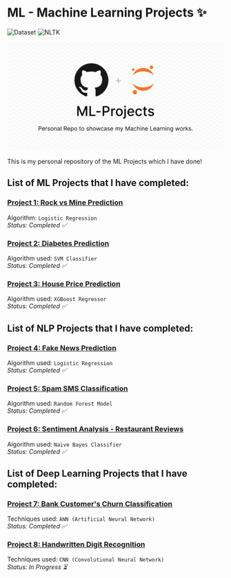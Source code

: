 # ML - Machine Learning Projects ✨

![Dataset](https://img.shields.io/badge/Dataset-Kaggle-blue.svg) ![NLTK](https://img.shields.io/badge/Library-sklearn-orange.svg)

![ML](/banner_image.png)


This is my personal repository of the ML Projects which I have done!

## List of ML Projects that I have completed:

### [Project 1: Rock vs Mine Prediction](https://github.com/aman-chhetri/ML-Projects/tree/main/Project%201%20-%20Rock%20vs%20Mine%20Prediction "Project 1: Rock vs Mine Prediction")

Algorithm: `Logistic Regression`<br>
_Status: Completed ✅_

### [Project 2: Diabetes Prediction](https://github.com/aman-chhetri/ML-Projects/tree/main/Project%202%20-%20Diabetes%20Prediction "Project 2: Diabetes Prediction")

Algorithm used: `SVM Classifier`<br>
_Status: Completed ✅_

### [Project 3: House Price Prediction](https://github.com/aman-chhetri/ML-Projects/tree/main/Project%203%20-%20House%20Price%20Prediction "Project 3: House Price Prediction")  

Algorithm used: `XGBoost Regressor`<br>
_Status: Completed ✅_


## List of NLP Projects that I have completed:

### [Project 4: Fake News Prediction](https://github.com/aman-chhetri/ML-Projects/tree/main/Project%204%20-%20Fake%20News%20Prediction "Project 4: Fake News Prediction") 
     
Algorithm used: `Logistic Regression`<br>
_Status: Completed ✅_

### [Project 5: Spam SMS Classification](https://github.com/aman-chhetri/ML-Projects/tree/main/Project%205%20-%20Spam%20SMS%20Classification "Project 5 - Spam SMS Classification") 
     
Algorithm used: `Random Forest Model`<br>
_Status: Completed ✅_

### [Project 6: Sentiment Analysis - Restaurant Reviews](https://github.com/aman-chhetri/ML-Projects/tree/main/Project%206%20-%20Sentiment%20Analysis%20of%20Restaurant%20Reviews "Project 6: Sentiment Analysis - Restaurant Reviews") 
     
Algorithm used: `Naive Bayes Classifier`<br>
_Status: Completed ✅_


## List of Deep Learning Projects that I have completed:

### [Project 7: Bank Customer's Churn Classification](https://github.com/aman-chhetri/ML-Projects/tree/main/Project%207%20-%20Bank%20Customer's%20Churn%20Classification "Project 4: Fake News Prediction") 
     
Techniques used: `ANN (Artificial Neural Network)`<br>
_Status: Completed ✅_

### [Project 8: Handwritten Digit Recognition](https://github.com/aman-chhetri/ML-Projects/tree/main/Project%208%20-%20Handwritten%20Digit%20%20Recognition "Project 4: Fake News Prediction") 
     
Techniques used: `CNN (Convolutional Neural Network)`<br>
_Status: In Progress ⏳_
